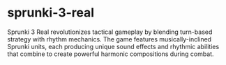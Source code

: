 # sprunki-3-real
Sprunki 3 Real revolutionizes tactical gameplay by blending turn-based strategy with rhythm mechanics. The game features musically-inclined Sprunki units, each producing unique sound effects and rhythmic abilities that combine to create powerful harmonic compositions during combat.
